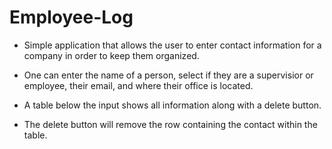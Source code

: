 # Employee-Log

- Simple application that allows the user to enter contact information for a company in order to keep them organized.

- One can enter the name of a person, select if they are a supervisior or employee, their email, and where their office is located.

- A table below the input shows all information along with a delete button.

- The delete button will remove the row containing the contact within the table.
